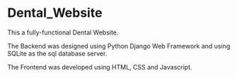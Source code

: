 # Dental_Website
This a fully-functional Dental Website.

The Backend was designed using Python Django Web Framework and using SQLite as the sql database server.

The Frontend was developed using HTML, CSS and Javascript.
